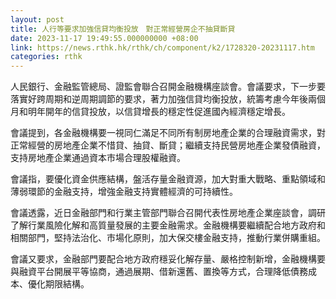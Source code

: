```yaml
---
layout: post
title: 人行等要求加強信貸均衡投放　對正常經營房企不抽貸斷貸
date: 2023-11-17 19:49:55.000000000 +08:00
link: https://news.rthk.hk/rthk/ch/component/k2/1728320-20231117.htm
categories: rthk
---
```


人民銀行、金融監管總局、證監會聯合召開金融機構座談會。會議要求，下一步要落實好跨周期和逆周期調節的要求，著力加強信貸均衡投放，統籌考慮今年後兩個月和明年開年的信貸投放，以信貸增長的穩定性促進國內經濟穩定增長。

會議提到，各金融機構要一視同仁滿足不同所有制房地產企業的合理融資需求，對正常經營的房地產企業不惜貸、抽貸、斷貸；繼續支持民營房地產企業發債融資，支持房地產企業通過資本市場合理股權融資。

會議指，要優化資金供應結構，盤活存量金融資源，加大對重大戰略、重點領域和薄弱環節的金融支持，增強金融支持實體經濟的可持續性。

會議透露，近日金融部門和行業主管部門聯合召開代表性房地產企業座談會，調研了解行業風險化解和高質量發展的主要金融需求。金融機構要繼續配合地方政府和相關部門，堅持法治化、市場化原則，加大保交樓金融支持，推動行業併購重組。

會議又要求，金融部門要配合地方政府穩妥化解存量、嚴格控制新增，金融機構要與融資平台開展平等協商，通過展期、借新還舊、置換等方式，合理降低債務成本、優化期限結構。
